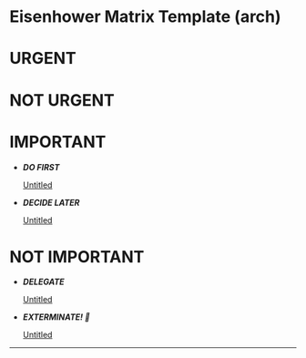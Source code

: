 # Eisenhower Matrix Template (arch)

# URGENT

# NOT URGENT

# IMPORTANT

- ***DO FIRST***
    
    [Untitled](Eisenhower%20Matrix%20Template%20(arch)%208b597063cb954dfb868a6f7d90fbafd6/Untitled%20cb00e6a28f754603b88e05d894da5d8b.csv)
    

- ***DECIDE LATER***
    
    [Untitled](Eisenhower%20Matrix%20Template%20(arch)%208b597063cb954dfb868a6f7d90fbafd6/Untitled%200748120ef98846fa82993d350bd83670.csv)
    

# NOT IMPORTANT

- ***DELEGATE***
    
    [Untitled](Eisenhower%20Matrix%20Template%20(arch)%208b597063cb954dfb868a6f7d90fbafd6/Untitled%208f2b9cbdd0f548d3ba0155ff61e21112.csv)
    

- ***EXTERMINATE! 🤖***
    
    [Untitled](Eisenhower%20Matrix%20Template%20(arch)%208b597063cb954dfb868a6f7d90fbafd6/Untitled%2060830e434508424f9c09475f58c3f13d.csv)
    

---

[](Eisenhower%20Matrix%20Template%20(arch)%208b597063cb954dfb868a6f7d90fbafd6/Untitled%201966509554a780c1b088ddad55deba1d.md)